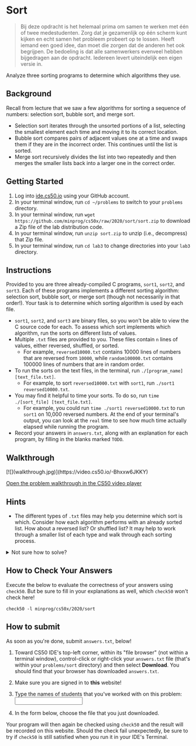 # Sort

> Bij deze opdracht is het helemaal prima om samen te werken met één of twee medestudenten. Zorg dat je gezamenlijk op één scherm kunt kijken en echt samen het probleem probeert op te lossen. Heeft iemand een goed idee, dan moet die zorgen dat de anderen het ook begrijpen. De bedoeling is dat alle samenwerkers evenveel hebben bijgedragen aan de opdracht. Iedereen levert uiteindelijk een eigen versie in.

Analyze three sorting programs to determine which algorithms they use.


## Background

Recall from lecture that we saw a few algorithms for sorting a sequence of numbers: selection sort, bubble sort, and merge sort.

*   Selection sort iterates through the unsorted portions of a list, selecting the smallest element each time and moving it to its correct location.
*   Bubble sort compares pairs of adjacent values one at a time and swaps them if they are in the incorrect order. This continues until the list is sorted.
*   Merge sort recursively divides the list into two repeatedly and then merges the smaller lists back into a larger one in the correct order.


## Getting Started

1.  Log into [ide.cs50.io](https://ide.cs50.io/) using your GitHub account.
2.  In your terminal window, run `cd ~/problems` to switch to your `problems` directory.
2.  In your terminal window, run `wget https://github.com/minprog/cs50x/raw/2020/sort/sort.zip` to download a Zip file of the lab distribution code.
3.  In your terminal window, run `unzip sort.zip` to unzip (i.e., decompress) that Zip file.
4.  In your terminal window, run `cd lab3` to change directories into your `lab3` directory.


## Instructions

Provided to you are three already-compiled C programs, `sort1`, `sort2`, and `sort3`. Each of these programs implements a different sorting algorithm: selection sort, bubble sort, or merge sort (though not necessarily in that order!). Your task is to determine which sorting algorithm is used by each file.

*   `sort1`, `sort2`, and `sort3` are binary files, so you won't be able to view the C source code for each. To assess which sort implements which algorithm, run the sorts on different lists of values.
*   Multiple `.txt` files are provided to you. These files contain `n` lines of values, either reversed, shuffled, or sorted.
    *   For example, `reversed10000.txt` contains 10000 lines of numbers that are reversed from `10000`, while `random100000.txt` contains 100000 lines of numbers that are in random order.
*   To run the sorts on the text files, in the terminal, run `./[program_name] [text_file.txt]`.
    *   For example, to sort `reversed10000.txt` with `sort1`, run `./sort1 reversed10000.txt`.
*   You may find it helpful to time your sorts. To do so, run `time ./[sort_file] [text_file.txt]`.
    *   For example, you could run `time ./sort1 reversed10000.txt` to run `sort1` on 10,000 reversed numbers. At the end of your terminal's output, you can look at the `real` time to see how much time actually elapsed while running the program.
*   Record your answers in `answers.txt`, along with an explanation for each program, by filling in the blanks marked `TODO`.


## Walkthrough

<div markdown="1" class="extend">
[![](walkthrough.jpg)](https://video.cs50.io/-Bhxxw6JKKY)
</div>

[Open the problem walkthrough in the CS50 video player](https://video.cs50.io/-Bhxxw6JKKY)


## Hints

*   The different types of `.txt` files may help you determine which sort is which. Consider how each algorithm performs with an already sorted list. How about a reversed list? Or shuffled list? It may help to work through a smaller list of each type and walk through each sorting process.

<details markdown="1"><summary markdown="span">Not sure how to solve?</summary>

<div markdown="1" class="extend">
[![](walkthrough.jpg)](https://video.cs50.io/uOYhrBs37j0)
</div>

[Open the solution walkthrough in the CS50 video player](https://video.cs50.io/uOYhrBs37j0)
</details>


## How to Check Your Answers

Execute the below to evaluate the correctness of your answers using `check50`. But be sure to fill in your explanations as well, which `check50` won't check here!

    check50 -l minprog/cs50x/2020/sort


## How to submit

As soon as you're done, submit `answers.txt`, below! 

1. Toward CS50 IDE's top-left corner, within its "file browser" (not within a terminal window), control-click or right-click your `answers.txt` file (that's within your `problems/sort` directory) and then select **Download**. You should find that your browser has downloaded `answers.txt`.

2. Make sure you are signed in to **this** website!

3. Type the names of students that you've worked with on this problem: <input type="text" required>

4. In the form below, choose the file that you just downloaded.

Your program will then again be checked using `check50` and the result will be recorded on this website. Should the check fail unexpectedly, be sure to try if `check50` is still satisfied when you run it in your IDE's Terminal.
